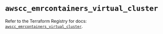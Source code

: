 # `awscc_emrcontainers_virtual_cluster`

Refer to the Terraform Registry for docs: [`awscc_emrcontainers_virtual_cluster`](https://registry.terraform.io/providers/hashicorp/awscc/0.70.0/docs/resources/emrcontainers_virtual_cluster).
